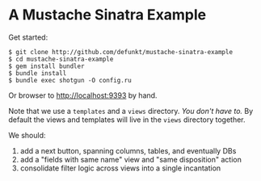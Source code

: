A Mustache Sinatra Example
==========================

Get started:

    $ git clone http://github.com/defunkt/mustache-sinatra-example
    $ cd mustache-sinatra-example
    $ gem install bundler
    $ bundle install
    $ bundle exec shotgun -O config.ru

Or browser to <http://localhost:9393> by hand.

Note that we use a `templates` and a `views` directory. *You don't
have to.* By default the views and templates will live in the `views`
directory together.

We should:
1.  add a next button, spanning columns, tables, and eventually DBs
2.  add a "fields with same name" view and "same disposition" action
3.  consolidate filter logic across views into a single incantation

